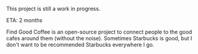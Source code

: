 This project is still a work in progress. 

ETA: 2 months

Find Good Coffee is an open-source project to connect people to the good cafes around them (without the noise). Sometimes Starbucks is good, but I don't want to be recommended Starbucks everywhere I go.


